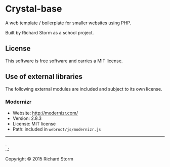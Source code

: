 Crystal-base
=========

A web template / boilerplate for smaller websites using PHP.

Built by Richard Storm as a school project.



License 
------------------

This software is free software and carries a MIT license.



Use of external libraries
-----------------------------------

The following external modules are included and subject to its own license.



### Modernizr
* Website: http://modernizr.com/
* Version: 2.8.3
* License: MIT license 
* Path: included in `webroot/js/modernizr.js`



------------------
 .  
..:

Copyright © 2015 Richard Storm
